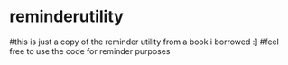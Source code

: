 # reminderutility
#this is just a copy of the reminder utility from a book i borrowed :]
#feel free to use the code for reminder purposes 
